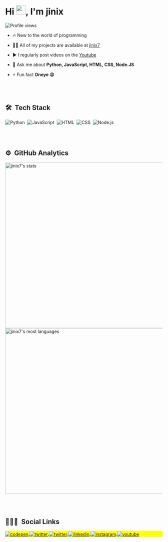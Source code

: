
<!--<img align="right" height="590em" src=" "/>-->
<h1 align="left">Hi <img src="https://raw.githubusercontent.com/kaueMarques/kaueMarques/master/hi.gif" width="30px">, I'm jinix</h1>
<p align="left"> <img src="https://komarev.com/ghpvc/?username=jinix7&color=yellow" alt="Profile views" /> </p>

- 🔥 New to the world of programming

<!--- 🔭 I'm working on creating my discord server [discord](https://github.com/Rocketseat)-->

- 👨‍💻 All of my projects are available at [jinix7](https://github.com/jinix7)

- ▶️ I regularly post videos on the [Youtube](https://youtube.com/maykbrito)

- 💬 Ask me about **Python, JavaScript, HTML, CSS, Node.JS**

- ⚡ Fun fact **Oneye 😜**

<br><br>

## 🛠 &nbsp;Tech Stack

![Python](https://img.shields.io/badge/-Python-05122A?style=flat&logo=python)&nbsp;
![JavaScript](https://img.shields.io/badge/-JavaScript-05122A?style=flat&logo=javascript)&nbsp;
![HTML](https://img.shields.io/badge/-HTML-05122A?style=flat&logo=HTML5)&nbsp;
![CSS](https://img.shields.io/badge/-CSS-05122A?style=flat&logo=CSS3&logoColor=1572B6)&nbsp;
![Node.js](https://img.shields.io/badge/-Node.js-05122A?style=flat&logo=node.js)&nbsp;

<br><br>

## ⚙️ &nbsp;GitHub Analytics

<p align="left">
<img width="530em" src="https://github-readme-stats.vercel.app/api?username=jinix7&show_icons=true&theme=vision-friendly-dark" alt="jinix7's stats"/>
<img width="530em" src="https://github-readme-stats.vercel.app/api/top-langs/?username=jinix7&layout=compact&theme=vision-friendly-dark" alt="jinix7's most languages"/>
</p>

<br><br>

## 👨🏽‍🦲 &nbsp;Social Links

<p align="left" style="background:yellow">
<a href="https://codepen.io/unammad" target="_blank">
  <img align="center" src="https://img.shields.io/badge/-jinix7-05122A?style=flat&logo=codepen" alt="codepen"/>
</a>
<a href="https://discord.gg/sYK53QkQ3Q" target="_blank">
  <img align="center" src="https://img.shields.io/badge/-jinix7-05122A?style=flat&logo=discord" alt="twitter"/>  
</a>
<a href="https://twitter.com/unammad" target="_blank">
  <img align="center" src="https://img.shields.io/badge/-jinix7-05122A?style=flat&logo=twitter" alt="twitter"/>  
</a>
<a href="bit.ly/36CIZI2" target="_blank">
  <img align="center" src="https://img.shields.io/badge/-jinix7-05122A?style=flat&logo=linkedin" alt="linkedin"/>
</a>
<a href="https://instagram.com/unammad" target="_blank">
 <img align="center" src="https://img.shields.io/badge/-jinix7-05122A?style=flat&logo=instagram" alt="instagram"/>
</a>
<a href="https://youtube.com/maykbrito" target="_blank">
 <img align="center" src="https://img.shields.io/badge/-jinix7-05122A?style=flat&logo=youtube" alt="youtube"/>
</a>
</p>

<!--<img width="500em" src="https://github-readme-twitter-gazf.vercel.app/api?id=jinix7&layout=wide&show_reply=off&show_retweet=off" />-->


<!---
jinix7/jinix7 is a ✨ special ✨ repository because its `README.md` (this file) appears on your GitHub profile.
You can click the Preview link to take a look at your changes.
--->
